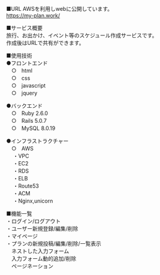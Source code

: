 ■URL
AWSを利用しwebに公開しています。  
https://my-plan.work/  

■サービス概要  
旅行、お出かけ、イベント等のスケジュール作成サービスです。  
作成後はURLで共有ができます。  


■使用技術  
●フロントエンド  
　○　html  
　○　css  
　○　javascript  
　○　jquery  

●バックエンド  
　○　Ruby 2.6.0  
　○　Rails 5.0.7  
　○　MySQL 8.0.19  

●インフラストラクチャー  
　○　AWS  
　   ・VPC  
  　 ・EC2  
  　 ・RDS  
 　  ・ELB  
 　  ・Route53  
 　  ・ACM  
  　 ・Nginx,unicorn  

■機能一覧  
・ログイン/ログアウト  
・ユーザー新規登録/編集/削除  
・マイページ  
・プランの新規投稿/編集/削除/一覧表示  
　ネストした入力フォーム  
　入力フォーム動的追加/削除  
　ページネーション  
